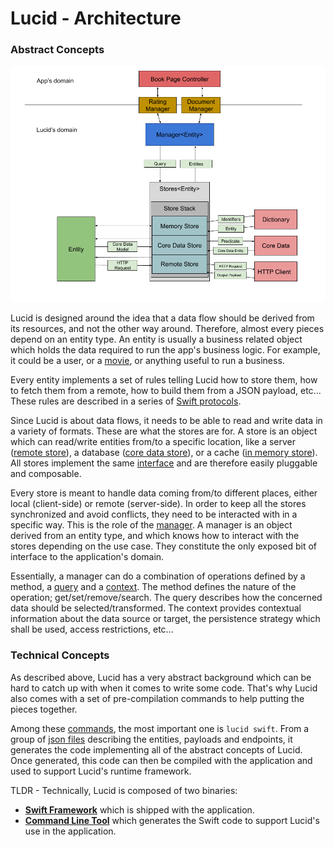 # Lucid - Architecture

### Abstract Concepts

![Architecture Diagram](ArchitectureDiagram.png)

Lucid is designed around the idea that a data flow should be derived from its resources, and not the other way around. Therefore, almost every pieces depend on an entity type. An entity is usually a business related object which holds the data required to run the app's business logic. For example, it could be a user, or a [movie](../Sample/Generated/Lucid/Entities/Movie.swift), or anything useful to run a business.

Every entity implements a set of rules telling Lucid how to store them, how to fetch them from a remote, how to build them from a JSON payload, etc... These rules are described in a series of [Swift protocols](../Lucid/Core/Entity.swift).

Since Lucid is about data flows, it needs to be able to read and write data in a variety of formats. These are what the stores are for. A store is an object which can read/write entities from/to a specific location, like a server ([remote store](../Lucid/Stores/RemoteStore.swift)), a database ([core data store](../Lucid/Stores/CoreDataStore.swift)), or a cache ([in memory store](../Lucid/Stores/InMemoryStore.swift)). All stores implement the same [interface](../Lucid/Core/Store.swift) and are therefore easily pluggable and composable.

Every store is meant to handle data coming from/to different places, either local (client-side) or remote (server-side). In order to keep all the stores synchronized and avoid conflicts, they need to be interacted with in a specific way. This is the role of the [manager](../Lucid/Core/CoreManager.swift). A manager is an object derived from an entity type, and which knows how to interact with the stores depending on the use case. They constitute the only exposed bit of interface to the application's domain.

Essentially, a manager can do a combination of operations defined by a method, a [query](../Lucid/Core/Query.swift) and a [context](../Lucid/Core/Context.swift). The method defines the nature of the operation; get/set/remove/search. The query describes how the concerned data should be selected/transformed. The context provides contextual information about the data source or target, the persistence strategy which shall be used, access restrictions, etc...

### Technical Concepts

As described above, Lucid has a very abstract background which can be hard to catch up with when it comes to write some code. That's why Lucid also comes with a set of pre-compilation commands to help putting the pieces together.

Among these [commands](../CodeGen/Sources/LucidCommand/main.swift), the most important one is `lucid swift`. From a group of [json files](../Sample/Generated/Lucid) describing the entities, payloads and endpoints, it generates the code implementing all of the abstract concepts of Lucid. Once generated, this code can then be compiled with the application and used to support Lucid's runtime framework.

TLDR - Technically, Lucid is composed of two binaries: 

- **[Swift Framework](../Lucid)** which is shipped with the application.
- **[Command Line Tool](../CodeGen)** which generates the Swift code to support Lucid's use in the application.

